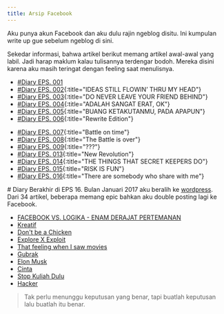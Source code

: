 ```yaml
---
title: Arsip Facebook
---
```


Aku punya akun Facebook dan aku dulu rajin ngeblog disitu. Ini kumpulan write up gue sebelum ngeblog di sini.

Sekedar informasi, bahwa artikel berikut memang artikel awal-awal yang labil. Jadi harap maklum kalau tulisannya terdengar bodoh. Mereka disini karena aku masih teringat dengan feeling saat menulisnya.

+ [#Diary EPS. 001](https://web.facebook.com/wiiin0de/posts/652914904864350)
+ [#Diary EPS. 002](https://web.facebook.com/wiiin0de/posts/653811521441355){:title="IDEAS STILL FLOWIN’ THRU MY HEAD"}
+ [#Diary EPS. 003](https://web.facebook.com/wiiin0de/posts/654640734691767){:title="DO NEVER LEAVE YOUR FRIEND BEHIND"}
+ [#Diary EPS. 004](https://web.facebook.com/wiiin0de/posts/654640734691767){:title="ADALAH SANGAT ERAT, OK"}
+ [#Diary EPS. 005](https://web.facebook.com/wiiin0de/posts/656756551146852){:title="BUANG KETAKUTANMU, PADA APAPUN"}
+ [#Diary EPS. 006](https://web.facebook.com/wiiin0de/posts/676807372475103){:title="Rewrite Edition"}
<!--+ [Cross-Eye](https://web.facebook.com/wiiin0de/posts/680920695397104)-->
+ [#Diary EPS. 007](https://web.facebook.com/wiiin0de/posts/688742564614917){:title="Battle on time"}
+ [#Diary EPS. 008](https://web.facebook.com/wiiin0de/posts/693903894098784){:title="The Battle is over"}
+ [#Diary EPS. 009](https://web.facebook.com/wiiin0de/posts/707831379372702){:title="???"}
+ [#Diary EPS. 013](https://web.facebook.com/wiiin0de/posts/747471125408727){:title="New Revolution"}
+ [#Diary EPS. 014](https://web.facebook.com/wiiin0de/posts/761764430646063){:title="THE THINGS THAT SECRET KEEPERS DO"}
+ [#Diary EPS. 015](https://web.facebook.com/wiiin0de/posts/774584212697418){:title="RISK IS FUN"}
+ [#Diary EPS. 016](https://web.facebook.com/wiiin0de/posts/780322042123635){:title="There are somebody who share with me"}

\# Diary Berakhir di EPS 16. Bulan Januari 2017 aku beralih ke [wordpress](https://willandgottaloveideas.wordpress.com). Dari 34 artikel, beberapa memang epic bahkan aku double posting lagi ke Facebook.

+ [FACEBOOK VS. LOGIKA - ENAM DERAJAT PERTEMANAN](https://www.facebook.com/wiiin0de/posts/627158960773278)
+ [Kreatif](https://web.facebook.com/wiiin0de/posts/812885108867328)
+ [Don't be a Chicken](https://web.facebook.com/wiiin0de/posts/823021817853657)
+ [Explore X Exploit](https://web.facebook.com/wiiin0de/posts/838900642932441)
+ [That feeling when I saw movies](https://web.facebook.com/wiiin0de/posts/839656152856890)
+ [Gubrak](https://web.facebook.com/wiiin0de/posts/851786428310529)
+ [Elon Musk](https://web.facebook.com/wiiin0de/posts/854852398003932)
+ [Cinta](https://web.facebook.com/wiiin0de/posts/859406524215186)
+ [Stop Kuliah Dulu](https://web.facebook.com/wiiin0de/posts/890257394463432)
+ [Hacker](https://web.facebook.com/wiiin0de/posts/976422492513588)

> Tak perlu menunggu keputusan yang benar, tapi buatlah keputusan lalu buatlah itu benar.